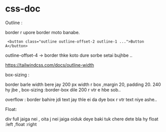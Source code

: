 # css-doc

Outline :

border r upore border moto banabe.

     <button class="outline outline-offset-2 outline-1 ...">Button A</button>

outline-offset-4 -> border thke koto dure sorbe setai bujhbe ..

https://tailwindcss.com/docs/outline-width

box-sizing :

  border barle width bere jay  200 px width r box ,margin 20, padding 20. 240 hy jbe ,
  box-sizing :border-box dile 200 r vtr e hbe sob..

overflow :
border  bahire jdi text jay thle ei da dye box r vtr text niye ashe..

Float:

div full jaiga nei , oita j nei jaiga oiduk deye baki tuk chere dete bla hy 
float :left ,float :right





